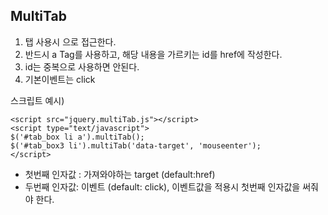 ## MultiTab 


 1. 탭 사용시  으로 접근한다.
 2. 반드시 a Tag를 사용하고, 해당 내용을 가르키는 id를 href에 작성한다.
 3. id는 중복으로 사용하면 안된다.
 4. 기본이벤트는 click

스크립트 예시)

    <script src="jquery.multiTab.js"></script>
    <script type="text/javascript">
    $('#tab_box li a').multiTab();
    $('#tab_box3 li').multiTab('data-target', 'mouseenter');
    </script>

 - 첫번째 인자값 : 가져와야하는 target (default:href)
 - 두번째 인자값: 이벤트  (default: click), 이벤트값을 적용시 첫번째 인자값을 써줘야 한다.







